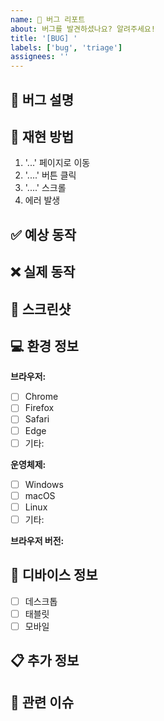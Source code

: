 ```yaml
---
name: 🐛 버그 리포트
about: 버그를 발견하셨나요? 알려주세요!
title: '[BUG] '
labels: ['bug', 'triage']
assignees: ''
---
```


## 🐛 버그 설명
<!-- 어떤 버그인지 명확하게 설명해주세요 -->

## 🔄 재현 방법
<!-- 버그를 재현하는 단계를 설명해주세요 -->
1. '...' 페이지로 이동
2. '....' 버튼 클릭
3. '....' 스크롤
4. 에러 발생

## ✅ 예상 동작
<!-- 정상적으로 동작했을 때의 모습을 설명해주세요 -->

## ❌ 실제 동작
<!-- 실제로 발생한 문제를 설명해주세요 -->

## 📸 스크린샷
<!-- 가능하다면 스크린샷을 첨부해주세요 -->

## 💻 환경 정보
**브라우저:**
- [ ] Chrome
- [ ] Firefox
- [ ] Safari
- [ ] Edge
- [ ] 기타: 

**운영체제:**
- [ ] Windows
- [ ] macOS
- [ ] Linux
- [ ] 기타: 

**브라우저 버전:** <!-- 예: Chrome 120.0.6099.109 -->

## 📱 디바이스 정보
- [ ] 데스크톱
- [ ] 태블릿
- [ ] 모바일

## 📋 추가 정보
<!-- 버그와 관련된 추가 정보가 있다면 작성해주세요 -->

## 🔗 관련 이슈
<!-- 관련된 이슈가 있다면 링크해주세요 --> 